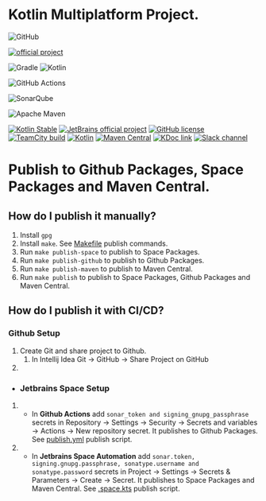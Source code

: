 # Kotlin Multiplatform Project.

![GitHub](https://img.shields.io/badge/github-%23121011.svg?style=for-the-badge&logo=github&logoColor=white)

[![official project](http://jb.gg/badges/official.svg)](https://confluence.jetbrains.com/display/ALL/JetBrains+on+GitHub)

![Gradle](https://img.shields.io/badge/Gradle-02303A.svg?style=for-the-badge&logo=Gradle&logoColor=white)
![Kotlin](https://img.shields.io/badge/kotlin-%237F52FF.svg?style=for-the-badge&logo=kotlin&logoColor=white)

![GitHub Actions](https://img.shields.io/badge/github%20actions-%232671E5.svg?style=for-the-badge&logo=githubactions&logoColor=white)

![SonarQube](https://img.shields.io/badge/SonarQube-black?style=for-the-badge&logo=sonarqube&logoColor=4E9BCD)

![Apache Maven](https://img.shields.io/badge/Apache%20Maven-C71A36?style=for-the-badge&logo=Apache%20Maven&logoColor=white)


[![Kotlin Stable](https://kotl.in/badges/stable.svg)](https://kotlinlang.org/docs/components-stability.html)
[![JetBrains official project](https://jb.gg/badges/official.svg)](https://confluence.jetbrains.com/display/ALL/JetBrains+on+GitHub)
[![GitHub license](https://img.shields.io/badge/license-Apache%20License%202.0-blue.svg?style=flat)](http://www.apache.org/licenses/LICENSE-2.0)
[![TeamCity build](https://img.shields.io/teamcity/http/teamcity.jetbrains.com/s/KotlinTools_KotlinxSerialization_Ko.svg)](https://teamcity.jetbrains.com/viewType.html?buildTypeId=KotlinTools_KotlinxSerialization_Ko&guest=1)
[![Kotlin](https://img.shields.io/badge/kotlin-1.9.22-blue.svg?logo=kotlin)](http://kotlinlang.org)
[![Maven Central](https://img.shields.io/maven-central/v/org.jetbrains.kotlinx/kotlinx-serialization-core/1.6.3)](https://central.sonatype.com/artifact/org.jetbrains.kotlinx/kotlinx-serialization-core/1.6.3)
[![KDoc link](https://img.shields.io/badge/API_reference-KDoc-blue)](https://kotlinlang.org/api/kotlinx.serialization/)
[![Slack channel](https://img.shields.io/badge/chat-slack-blue.svg?logo=slack)](https://kotlinlang.slack.com/messages/serialization/)

# Publish to Github Packages, Space Packages and Maven Central.

## How do I publish it manually?
1. Install ```gpg```
2. Install ```make```.  See [Makefile](Makefile) publish commands.
3. Run ```make publish-space``` to publish to Space Packages.
4. Run ```make publish-github``` to publish to Github Packages.
5. Run ```make publish-maven``` to publish to Maven Central.
6. Run ```make publish``` to publish to Space Packages, Github Packages and Maven Central.

## How do I publish it with CI/CD?
### Github Setup
1. Create Git and share project to Github.
   1. In Intellij Idea Git -> GitHub -> Share Project on GitHub
2.
- ### Jetbrains Space Setup
1. - In <b>Github Actions</b> add ```sonar_token and signing_gnupg_passphrase``` secrets in Repository -> Settings -> Security -> Secrets and variables -> Actions -> New repository secret. It publishes to Github Packages. See [publish.yml](.github/workflows/publish.yml) publish script.
2. - In <b>Jetbrains Space Automation</b> add ```sonar.token, signing.gnupg.passphrase, sonatype.username and sonatype.password``` secrets in Project -> Settings -> Secrets & Parameters -> Create -> Secret. It publishes to Space Packages and Maven Central. See [.space.kts](.space.kts) publish script.
